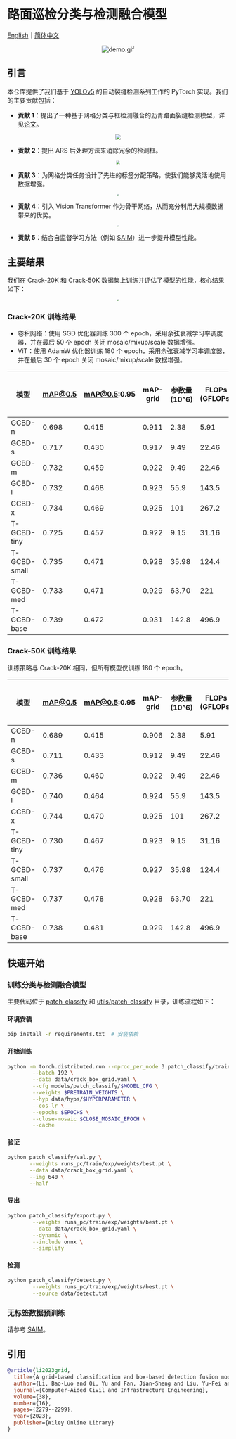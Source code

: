 # 路面巡检分类与检测融合模型

[English](README.md)｜[简体中文](README.zh-CN.md)

<div align="center">
  <img src="data/images/demo.gif" alt="demo.gif"/>
</div>

## 引言

本仓库提供了我们基于 [YOLOv5](https://github.com/ultralytics/yolov5) 的自动裂缝检测系列工作的 PyTorch 实现。我们的主要贡献包括：

- **贡献 1**：提出了一种基于网格分类与框检测融合的沥青路面裂缝检测模型，详见[论文](https://onlinelibrary.wiley.com/doi/abs/10.1111/mice.12962)。
<div align="center">
    <img src="data/images/GCBD.png" style="zoom: 75%;">
</div>

- **贡献 2**：提出 ARS 后处理方法来消除冗余的检测框。
<div align="center">
    <img src="data/images/ARS.png" style="zoom: 50%;">
</div>

- **贡献 3**：为网格分类任务设计了先进的标签分配策略，使我们能够灵活地使用数据增强。
<div align="center">
    <img src="data/images/label_assignment.png" style="zoom: 20%;">
</div>

- **贡献 4**：引入 Vision Transformer 作为骨干网络，从而充分利用大规模数据带来的优势。
<div align="center">
    <img src="data/images/T-GCBD.png" style="zoom: 20%;">
</div>

- **贡献 5**：结合自监督学习方法（例如 [SAIM](https://github.com/qiy20/SAIM)）进一步提升模型性能。

## 主要结果

我们在 Crack-20K 和 Crack-50K 数据集上训练并评估了模型的性能，核心结果如下：
<div align="center">
    <img src="data/images/results.png" style="zoom: 25%;">
</div>

### Crack-20K 训练结果

- 卷积网络：使用 SGD 优化器训练 300 个 epoch，采用余弦衰减学习率调度器，并在最后 50 个 epoch 关闭 mosaic/mixup/scale 数据增强。
- ViT：使用 AdamW 优化器训练 180 个 epoch，采用余弦衰减学习率调度器，并在最后 30 个 epoch 关闭 mosaic/mixup/scale 数据增强。

| 模型 | mAP@0.5 | mAP@0.5:0.95 | mAP-grid | 参数量 (10^6) | FLOPs (GFLOPs) | 推理速度 (ms) | 置信度阈值 | 超参数 | 实验编号 |
|------|---------|--------------|----------|----------------|----------------|----------------|-------------|----------|----------|
| GCBD-n      | 0.698 | 0.415 | 0.911 | 2.38  | 5.91   | -- | 0.161/0.564 | low  | 39 |
| GCBD-s      | 0.717 | 0.430 | 0.917 | 9.49  | 22.46  | -- | 0.148/0.554 | high | 40 |
| GCBD-m      | 0.732 | 0.459 | 0.922 | 9.49  | 22.46  | -- | 0.182/0.575 | high | 41 |
| GCBD-l      | 0.732 | 0.468 | 0.923 | 55.9  | 143.5  | -- | 0.174/0.576 | high | 42 |
| GCBD-x      | 0.734 | 0.469 | 0.925 | 101   | 267.2  | -- | 0.182/0.564 | high | 43 |
| T-GCBD-tiny | 0.725 | 0.457 | 0.922 | 9.15  | 31.16  | -- | 0.215/0.494 | vit  | 74 |
| T-GCBD-small| 0.735 | 0.471 | 0.928 | 35.98 | 124.4  | -- | 0.221/0.514 | vit  | 75 |
| T-GCBD-med  | 0.733 | 0.471 | 0.929 | 63.70 | 221    | -- | 0.201/0.497 | vit  | 76 |
| T-GCBD-base | 0.739 | 0.472 | 0.931 | 142.8 | 496.9  | -- | 0.214/0.509 | vit  | 73 |

### Crack-50K 训练结果

训练策略与 Crack-20K 相同，但所有模型仅训练 180 个 epoch。

| 模型 | mAP@0.5 | mAP@0.5:0.95 | mAP-grid | 参数量 (10^6) | FLOPs (GFLOPs) | 推理速度 (ms) | 置信度阈值 | 超参数 | 实验编号 |
|------|---------|--------------|----------|----------------|----------------|----------------|-------------|----------|----------|
| GCBD-n  | 0.689 | 0.415 | 0.906 | 2.38  | 5.91   | -- | 0.039/0.391 | low  | 79 |
| GCBD-s  | 0.711 | 0.433 | 0.912 | 9.49  | 22.46  | -- | 0.053/0.415 | high | 81 |
| GCBD-m  | 0.736 | 0.460 | 0.922 | 9.49  | 22.46  | -- | 0.058/0.412 | high | 82 |
| GCBD-l  | 0.740 | 0.464 | 0.924 | 55.9  | 143.5  | -- | 0.059/0.408 | high | 83 |
| GCBD-x  | 0.744 | 0.470 | 0.925 | 101   | 267.2  | -- | 0.059/0.447 | high | 84 |
| T-GCBD-tiny  | 0.730 | 0.467 | 0.923 | 9.15  | 31.16  | -- | 0.164/0.543 | vit  | 85 |
| T-GCBD-small | 0.737 | 0.476 | 0.927 | 35.98 | 124.4  | -- | 0.213/0.578 | vit  | 86 |
| T-GCBD-med   | 0.737 | 0.478 | 0.928 | 63.70 | 221    | -- | 0.208/0.606 | vit  | 87 |
| T-GCBD-base  | 0.738 | 0.481 | 0.929 | 142.8 | 496.9  | -- | 0.223/0.597 | vit  | 88 |

## 快速开始

### 训练分类与检测融合模型

主要代码位于 [patch_classify](./patch_classify) 和 [utils/patch_classify](./utils/patch_classify) 目录，训练流程如下：

#### 环境安装
```bash
pip install -r requirements.txt  # 安装依赖
```

#### 开始训练
```bash
python -m torch.distributed.run --nproc_per_node 3 patch_classify/train.py \
        --batch 192 \
        --data data/crack_box_grid.yaml \
        --cfg models/patch_classify/$MODEL_CFG \
        --weights $PRETRAIN_WEIGHTS \
        --hyp data/hyps/$HYPERPARAMETER \
        --cos-lr \
        --epochs $EPOCHS \
        --close-mosaic $CLOSE_MOSAIC_EPOCH \
        --cache
```

#### 验证
```bash
python patch_classify/val.py \
       --weights runs_pc/train/exp/weights/best.pt \
       --data data/crack_box_grid.yaml \
       --img 640 \
       --half
```

#### 导出
```bash
python patch_classify/export.py \
        --weights runs_pc/train/exp/weights/best.pt \
        --data data/crack_box_grid.yaml \
        --dynamic \
        --include onnx \
        --simplify
```

#### 检测
```bash
python patch_classify/detect.py \
        --weights runs_pc/train/exp/weights/best.pt \
        --source data/detect.txt
```

### 无标签数据预训练

请参考 [SAIM](https://github.com/qiy20/SAIM)。

## 引用

```bibtex
@article{li2023grid,
  title={A grid-based classification and box-based detection fusion model for asphalt pavement crack},
  author={Li, Bao-Luo and Qi, Yu and Fan, Jian-Sheng and Liu, Yu-Fei and Liu, Cheng},
  journal={Computer-Aided Civil and Infrastructure Engineering},
  volume={38},
  number={16},
  pages={2279--2299},
  year={2023},
  publisher={Wiley Online Library}
}
```
